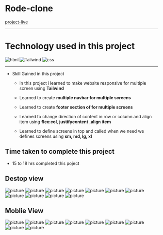 # Rode-clone #
[project-live](https://rodecloneweb.netlify.app)
   - - - -
 # Technology used in this project #
  ![html](./image/html.svg)
  ![Tailwind](./image/tailwind-css-svgrepo-com.svg) ![css](./image/css.svg)
   

   - - - - 
* Skill Gained in this project
  * In this project i learned to make website responsive for multiple screen using __Tailwind__
  * Learned to create __multiple navbar for multiple screens__
  * Learned to create __footer section of for multiple screens__
  * Learned to  change direction of content in row or column  and align item  using __flex:col__, __justifycontent__
  ,__align item__
 
  * Learned to define screens in top and called when we need we defines screens using __sm, md, lg, xl__

  
  
 ## Time taken to complete this project ##
 *  15 to 18 hrs completed this poject
 
 ## Destop view ##
 
 ![picture](./image/destopscreen1.png) 
 ![picture](./image/destopscreen2.png)
 ![picture](./image/destopscreen3.png)
 ![picture](./image/destopscreen4.png)
 ![picture](./image/destopscreen5.png)
 ![picture](./image/destopscreen6.png)
 ![picture](./image/destopscreen7.png)
 ![picture](./image/destopscreen8.png)
 ![picture](./image/destopscreen9.png)
 ![picture](./image/destopscreen10.png)
 ![picture](./image/destopscreen11.png)

 ## Moblie View
  ![picture](./image/mobilescreen1.png)
  ![picture](./image/mobilescreen2.png)
  ![picture](./image/mobilescreen3.png)
   ![picture](./image/mobilescreen4.png)
   ![picture](./image/mobilescreen5.png)
   ![picture](./image/mobilescreen6.png)
   ![picture](./image/mobilescreen7.png)
   ![picture](./image/mobilescreen8.png)
   ![picture](./image/mobilescreen9.png)
 
   